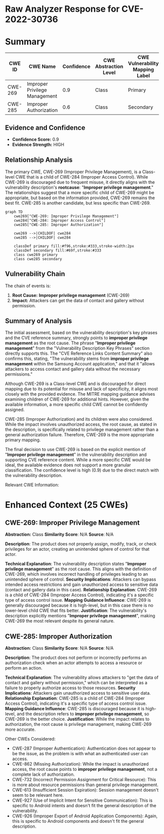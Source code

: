 # Raw Analyzer Response for CVE-2022-30736

# Summary
| CWE ID | CWE Name | Confidence | CWE Abstraction Level | CWE Vulnerability Mapping Label | CWE-Vulnerability Mapping Notes |
|---|---|---|---|---|---|
| CWE-269 | Improper Privilege Management | 0.9 | Class | Primary | Discouraged |
| CWE-285 | Improper Authorization | 0.6 | Class | Secondary | Discouraged |

## Evidence and Confidence

*   **Confidence Score:** 0.9
*   **Evidence Strength:** HIGH

## Relationship Analysis
The primary CWE, CWE-269 (Improper Privilege Management), is a Class-level CWE that is a child of CWE-284 (Improper Access Control). While CWE-269 is discouraged due to frequent misuse, it directly aligns with the vulnerability description's **rootcause**: "**Improper privilege management**." The relationships suggest that a more specific child of CWE-269 might be appropriate, but based on the information provided, CWE-269 remains the best fit. CWE-285 is another candidate, but less specific than CWE-269.

```mermaid
graph TD
    cwe269["CWE-269: Improper Privilege Management"]
    cwe284["CWE-284: Improper Access Control"]
    cwe285["CWE-285: Improper Authorization"]
    
    cwe269 -->|CHILDOF| cwe284
    cwe285 -->|CHILDOF| cwe284
    
    classDef primary fill:#f96,stroke:#333,stroke-width:2px
    classDef secondary fill:#69f,stroke:#333
    class cwe269 primary
    class cwe285 secondary
```

## Vulnerability Chain
The chain of events is:
1.  **Root Cause:** **Improper privilege management** (CWE-269)
2.  **Impact:** Attackers can get the data of contact and gallery without permission.

## Summary of Analysis
The initial assessment, based on the vulnerability description's key phrases and the CVE reference summary, strongly points to **improper privilege management** as the root cause. The phrase "**Improper privilege management**" from the "Vulnerability Description Key Phrases" section directly supports this. The "CVE Reference Links Content Summary" also confirms this, stating, "The vulnerability stems from **improper privilege management** within the Samsung Account application," and that it "allows attackers to access contact and gallery data without the necessary permissions."

Although CWE-269 is a Class-level CWE and is discouraged for direct mapping due to its potential for misuse and lack of specificity, it aligns most closely with the provided evidence. The MITRE mapping guidance advises examining children of CWE-269 for additional hints. However, given the available information, a more specific child CWE cannot be confidently assigned.

CWE-285 (Improper Authorization) and its children were also considered. While the impact involves unauthorized access, the root cause, as stated in the description, is specifically related to privilege management rather than a general authorization failure. Therefore, CWE-269 is the more appropriate primary mapping.

The final decision to use CWE-269 is based on the explicit mention of "**Improper privilege management**" in the vulnerability description and supporting CVE reference content. While a more specific CWE would be ideal, the available evidence does not support a more granular classification. The confidence level is high (0.9) due to the direct match with the vulnerability description.

Relevant CWE Information:

# Enhanced Context (25 CWEs)

## CWE-269: Improper Privilege Management
**Abstraction:** Class
**Similarity Score**: N/A
**Source**: N/A

**Description**:
The product does not properly assign, modify, track, or check privileges for an actor, creating an unintended sphere of control for that actor.

**Technical Explanation**:
The vulnerability description states "**Improper privilege management**" as the root cause. This aligns with the definition of CWE-269, which involves incorrect handling of privileges leading to an unintended sphere of control.
**Security Implications**:
Attackers can bypass intended access restrictions and gain unauthorized access to sensitive data (contact and gallery data in this case).
**Relationship Explanation**:
CWE-269 is a child of CWE-284 (Improper Access Control), indicating it's a specific type of access control issue.
**Mapping Guidance Influence**:
CWE-269 is generally discouraged because it is high-level, but in this case there is no lower-level child CWE that fits better.
**Justification**:
The vulnerability's description explicitly mentions "**Improper privilege management**", making CWE-269 the most relevant despite its general nature.

## CWE-285: Improper Authorization
**Abstraction:** Class
**Similarity Score**: N/A
**Source**: N/A

**Description**:
The product does not perform or incorrectly performs an authorization check when an actor attempts to access a resource or perform an action.

**Technical Explanation**:
The vulnerability allows attackers to "get the data of contact and gallery without permission," which can be interpreted as a failure to properly authorize access to those resources.
**Security Implications**:
Attackers gain unauthorized access to sensitive user data.
**Relationship Explanation**:
CWE-285 is a child of CWE-284 (Improper Access Control), indicating it's a specific type of access control issue.
**Mapping Guidance Influence**:
CWE-285 is discouraged because it is high-level, and the description refers to **improper privilege management**, so CWE-269 is the better choice.
**Justification**:
While the impact relates to authorization, the root cause is privilege management, making CWE-269 more accurate.

Other CWEs Considered:

*   CWE-287 (Improper Authentication): Authentication does not appear to be the issue, as the problem is with what an authenticated user can access.
*   CWE-862 (Missing Authorization): While the impact is unauthorized access, the root cause points to **improper privilege management**, not a complete lack of authorization.
*   CWE-732 (Incorrect Permission Assignment for Critical Resource): This is more about resource permissions than general privilege management.
*   CWE-613 (Insufficient Session Expiration): Session management doesn't seem to be relevant here.
*   CWE-927 (Use of Implicit Intent for Sensitive Communication): This is specific to Android intents and doesn't fit the general description of the vulnerability.
*   CWE-926 (Improper Export of Android Application Components): Again, this is specific to Android components and doesn't fit the general description.